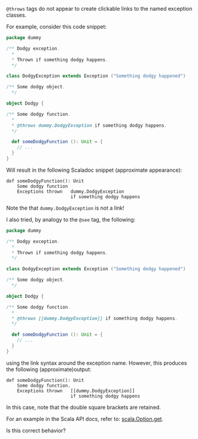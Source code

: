 `@throws` tags do not appear to create clickable links to the named exception classes.

For example, consider this code snippet:

```scala
package dummy

/** Dodgy exception.
  *
  * Thrown if something dodgy happens.
  */

class DodgyException extends Exception ("Something dodgy happened")

/** Some dodgy object.
  */

object Dodgy {

/** Some dodgy function.
  *
  * @throws dummy.DodgyException if something dodgy happens.
  */

  def someDodgyFunction (): Unit = {
    // ...
  }
}
```

Will result in the following Scaladoc snippet (approximate appearance):

```
def someDodgyFunction(): Unit
    Some dodgy function
    Exceptions thrown   dummy.DodgyException
                        if something dodgy happens
```

Note the that `dummy.DodgyException` is not a link!

I also tried, by analogy to the `@see` tag, the following:

```scala
package dummy

/** Dodgy exception.
  *
  * Thrown if something dodgy happens.
  */

class DodgyException extends Exception ("Something dodgy happened")

/** Some dodgy object.
  */

object Dodgy {

/** Some dodgy function.
  *
  * @throws [[dummy.DodgyException]] if something dodgy happens.
  */

  def someDodgyFunction (): Unit = {
    // ...
  }
}
```

using the link syntax around the exception name.  However, this produces the following (approximate)output:

```
def someDodgyFunction(): Unit
    Some dodgy function.
    Exceptions thrown   [[dummy.DodgyException]]
                        if something dodgy happens
```

In this case, note that the double square brackets are retained.

For an example in the Scala API docs, refer to: [scala.Option.get](http://www.scala-lang.org/api/current/index.html#scala.Option).

Is this correct behavior?
